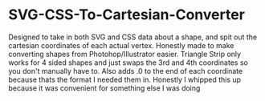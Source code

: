 # SVG-CSS-To-Cartesian-Converter

Designed to take in both SVG and CSS data about a shape, and spit out the cartesian coordinates of each actual vertex. Honestly made to make converting shapes from Photohop/Illustrator easier. Triangle Strip only works for 4 sided shapes and just swaps the 3rd and 4th coordinates so you don't manually have to. Also adds .0 to the end of each coordinate because thats the format I needed them in. Honestly I whipped this up because it was convenient for something else I was doing
